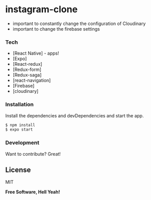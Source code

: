 # instagram-clone

  - important to constantly change the configuration of Cloudinary
  - important to change the firebase settings

### Tech

* [React Native] -  apps!
* [Expo]
* [React-redux]
* [Redux-form]
* [Redux-saga] 
* [react-navigation]
* [Firebase]
* [cloudinary]

### Installation

Install the dependencies and devDependencies and start the app.

```sh
$ npm install
$ expo start
```

### Development

Want to contribute? Great!

License
----

MIT

**Free Software, Hell Yeah!**

